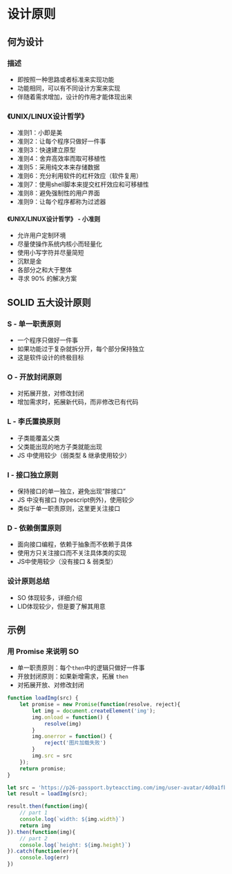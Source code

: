 # 设计原则

## 何为设计

### 描述
- 即按照一种思路或者标准来实现功能
- 功能相同，可以有不同设计方案来实现
- 伴随着需求增加，设计的作用才能体现出来

### 《UNIX/LINUX设计哲学》
- 准则1：小即是美
- 准则2：让每个程序只做好一件事
- 准则3：快速建立原型
- 准则4：舍弃高效率而取可移植性
- 准则5：采用纯文本来存储数据
- 准则6：充分利用软件的杠杆效应（软件复用）
- 准则7：使用shell脚本来提交杠杆效应和可移植性
- 准则8：避免强制性的用户界面
- 准则9：让每个程序都称为过滤器

#### 《UNIX/LINUX设计哲学》 - 小准则
- 允许用户定制环境
- 尽量使操作系统内核小而轻量化
- 使用小写字符并尽量简短
- 沉默是金
- 各部分之和大于整体
- 寻求 90% 的解决方案

## SOLID 五大设计原则

### S - 单一职责原则
- 一个程序只做好一件事
- 如果功能过于复杂就拆分开，每个部分保持独立
- 这是软件设计的终极目标

### O - 开放封闭原则
- 对拓展开放，对修改封闭
- 增加需求时，拓展新代码，而非修改已有代码

### L - 李氏置换原则
- 子类能覆盖父类
- 父类能出现的地方子类就能出现
- JS 中使用较少（弱类型 & 继承使用较少）

### I - 接口独立原则
- 保持接口的单一独立，避免出现“胖接口”
- JS 中没有接口 (typescript例外)，使用较少
- 类似于单一职责原则，这里更关注接口

### D - 依赖倒置原则
- 面向接口编程，依赖于抽象而不依赖于具体
- 使用方只关注接口而不关注具体类的实现
- JS中使用较少（没有接口 & 弱类型）

### 设计原则总结
- SO 体现较多，详细介绍
- LID体现较少，但是要了解其用意

## 示例

### 用 Promise 来说明 SO
- 单一职责原则：每个`then`中的逻辑只做好一件事
- 开放封闭原则：如果新增需求，拓展 `then`
- 对拓展开放、对修改封闭

```javascript
function loadImg(src) {
    let promise = new Promise(function(resolve, reject){
        let img = document.createElement('img');
        img.onload = function() {
            resolve(img)
        }
        img.onerror = function() {
            reject('图片加载失败')
        }
        img.src = src
    });
    return promise;
}

let src = 'https://p26-passport.byteacctimg.com/img/user-avatar/4d0a1fbdc3d957f62ecde912c80082b0~300x300.image'
let result = loadImg(src);

result.then(function(img){
    // part 1
    console.log(`width: ${img.width}`)
    return img
}).then(function(img){
    // part 2
    console.log(`height: ${img.height}`)
}).catch(function(err){
    console.log(err)
})
```
